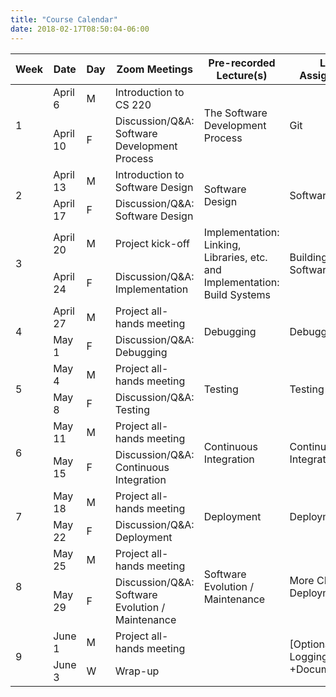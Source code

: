 ```yaml
---
title: "Course Calendar"
date: 2018-02-17T08:50:04-06:00
---
```


<style>
td {vertical-align:middle};
</style>

<div class="tg-wrap"><table>
  <thead>
    <th width="7%">Week</th>
    <th width="10%">Date</th>
    <th width="5%">Day</th>
    <th>Zoom Meetings</th>
    <th>Pre-recorded Lecture(s)</th>
    <th>Lab Assignment</th>
    <th>Project</th>
  </thead>
  <tbody>
  <tr>
    <td rowspan="2">1</td>
    <td>April 6</td>
    <td>M</td>
    <td>Introduction to CS 220</td>
    <td rowspan="2">The Software Development Process</td>
    <td rowspan="2">Git</td>
    <td rowspan="2"></td>
  </tr>
  <tr>
    <td>April 10</td>
    <td>F</td>
    <td>Discussion/Q&amp;A: Software Development Process</td>
  </tr>
  <tr>
    <td rowspan="2">2</td>
    <td>April 13</td>
    <td>M</td>
    <td>Introduction to Software Design</td>
    <td rowspan="2">Software Design</td>
    <td rowspan="2">Software Design</td>
    <td rowspan="2">Design Warm-up #1</td>
  </tr>
  <tr>
    <td>April 17</td>
    <td>F</td>
    <td>Discussion/Q&amp;A: Software Design</td>
  </tr>
  <tr>
    <td rowspan="2">3</td>
    <td>April 20</td>
    <td>M</td>
    <td>Project kick-off</td>
    <td rowspan="2">Implementation: Linking, Libraries, etc. and Implementation: Build Systems</td>
    <td rowspan="2">Building Software</td>
    <td rowspan="2">Design Warm-up #2</td>
  </tr>
  <tr>
    <td>April 24</td>
    <td>F</td>
    <td>Discussion/Q&amp;A: Implementation</td>
  </tr>
  <tr>
    <td rowspan="2">4</td>
    <td>April 27</td>
    <td>M</td>
    <td>Project all-hands meeting</td>
    <td rowspan="2">Debugging</td>
    <td rowspan="2">Debugging</td>
    <td rowspan="2">Sprint #1</td>
  </tr>
  <tr>
    <td>May 1</td>
    <td>F</td>
    <td>Discussion/Q&amp;A: Debugging</td>
  </tr>
  <tr>
    <td rowspan="2">5</td>
    <td>May 4</td>
    <td>M</td>
    <td>Project all-hands meeting</td>
    <td rowspan="2">Testing</td>
    <td rowspan="2">Testing</td>
    <td rowspan="2">Sprint #2</td>
  </tr>
  <tr>
    <td>May 8</td>
    <td>F</td>
    <td>Discussion/Q&amp;A: Testing</td>
  </tr>
  <tr>
    <td rowspan="2">6</td>
    <td>May 11</td>
    <td>M</td>
    <td>Project all-hands meeting</td>
    <td rowspan="2">Continuous Integration</td>
    <td rowspan="2">Continuous Integration</td>
    <td rowspan="4">Sprint #3</td>
  </tr>
  <tr>
    <td>May 15</td>
    <td>F</td>
    <td>Discussion/Q&amp;A: Continuous Integration</td>
  </tr>
  <tr>
    <td rowspan="2">7</td>
    <td>May 18</td>
    <td>M</td>
    <td>Project all-hands meeting</td>
    <td rowspan="2">Deployment</td>
    <td rowspan="2">Deployment</td>
  </tr>
  <tr>
    <td>May 22</td>
    <td>F</td>
    <td>Discussion/Q&amp;A: Deployment</td>
  </tr>
  <tr>
    <td rowspan="2">8</td>
    <td>May 25</td>
    <td>M</td>
    <td>Project all-hands meeting</td>
    <td rowspan="2">Software Evolution / Maintenance</td>
    <td rowspan="2">More CI and Deployment</td>
    <td rowspan="4">Sprint #4</td>
  </tr>
  <tr>
    <td>May 29</td>
    <td>F</td>
    <td>Discussion/Q&amp;A: Software Evolution / Maintenance</td>
  </tr>
  <tr>
    <td rowspan="2">9</td>
    <td>June 1</td>
    <td>M</td>
    <td>Project all-hands meeting</td>
    <td rowspan="2"></td>
    <td rowspan="2">[Optional] Logging +Documentation</td>
  </tr>
  <tr>
    <td>June 3</td>
    <td>W</td>
    <td>Wrap-up</td>
  </tr>
  </tbody>
</table></div>